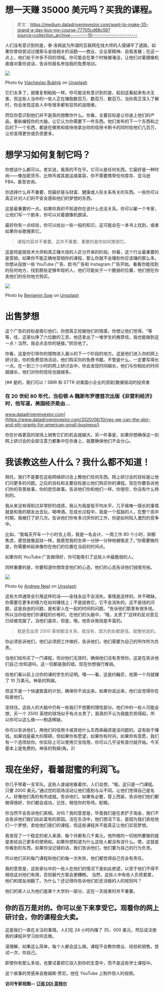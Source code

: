 # 想一天赚 35000 美元吗？买我的课程。

> 原文：<https://medium.datadriveninvestor.com/want-to-make-35-grand-a-day-buy-my-course-77705cd66c56?source=collection_archive---------10----------------------->

人们没有意识到的是，泰·洛佩兹为所谓的互联网在线大师的入侵铺平了道路。如果你曾经尝试过搜索与金钱相关的话题——商业、企业家精神、自我发展；在这一点上，他们处于许多不同的领域。你可能会在某个时候被淹没，让他们对着摄像机直接对着你说话，告诉你报名参加我的免费培训。

![](img/6ac6afe4be883abf948d6f01f59a8f33.png)

Photo by [Viacheslav Bublyk](https://unsplash.com/@s1winner?utm_source=medium&utm_medium=referral) on [Unsplash](https://unsplash.com?utm_source=medium&utm_medium=referral)

它们太多了，就像复制粘贴一样。你可能没有意识到的是，起初这看起来有点无害，但这些人当中的一些人正在赚取数百万、数百万、数百万。当你真正深入了解时，你会发现这些人中有很多都有狂热的追随者。

然后你意识到他们并不是真的想教你什么。你看，主要目标是让你迷上他们的产品，重新编程你的大脑，让它认为你需要下一件东西。他们发布的下一个东西和之后的下一个东西，都是在微笑和愉快地拿出你的信用卡刷卡的同时给他们几百万，让你变得更穷或负债更多。

# 想学习如何复制它吗？

你想谈什么都可以。老实说，我真的不在乎。它可以是任何东西。它最好是一种时尚——像加密货币、比特币或其直运或美容，你不需要携带任何库存、亚马逊 FBA，甚至咨询。

你选择什么并不重要，但最好是与财富、健康或人际关系有关的东西。一些你可以真正针对人们的不安全感和他们的梦想的东西。

这是最重要的一点。如果你真的不知道你在说什么也没关系。你可以雇一个专家，让他们写一个剧本，你可以对着摄像机朗读。

最好你有一点经验，你可以给出一些一般的知识，这可能会在一本书上找到，或者如果你谷歌搜索它。

> 课程内容并不重要。这并不重要，重要的是你如何推销它。

这是将底层技术大师和真正赚大钱的人区分开来的阶段。你看，这个行业最重要的是营销，如果你不能正确地营销你的课程，那么你就不会赚到你应该赚的那么多。你想从投放一些 YouTube 广告、脸书广告和 Instagram 广告开始。看看你能找到的任何地方，找到那些足够年轻的人，他们可能处于一个脆弱的位置，他们想在你卖他们的任何地方购买。

![](img/2187661236228027f8ba6e892337908e.png)

Photo by [Benjamin Sow](https://unsplash.com/@bensow?utm_source=medium&utm_medium=referral) on [Unsplash](https://unsplash.com?utm_source=medium&utm_medium=referral)

# 出售梦想

这个广告的目标是吸引他们，你想真正挖掘他们的情感。你想让他们觉得，“等等，哇，这家伙挣了六位数的工资，他还拿出了一堆学生的推荐信，我也能做到这一点！当然，我会点击你的链接。”抓住他了。

你看，这是你引导你的猎物进入漏斗的下一个阶段的地方。这是他们进入你的网上研讨会，你的免费现场活动，他们购买你的免费书籍。不管是什么，一定要写得长一点。在一到三个小时的网上研讨会中，你会发现时间越长，他们与你相处的时间就越长，他们对你的信任也就越多。

[](https://www.datadriveninvestor.com/2020/08/10/yes-we-can-the-sbir-and-sttr-grants-for-american-small-business/) [## 是的，我们可以！SBIR 和 STTR 对美国小企业的资助|数据驱动的投资者

### 在 20 世纪 80 年代，当伯顿·A·魏斯布罗德首次出版《非营利经济》时，他写道，美国经济是由…

www.datadriveninvestor.com](https://www.datadriveninvestor.com/2020/08/10/yes-we-can-the-sbir-and-sttr-grants-for-american-small-business/) 

你在价格更高的球场上销售它们的机会就越大。另一件事是，如果你想确保这一刻网上研讨会的全部注意力都集中在你身上，就要确保他们不会分心。

# 我该教这些人什么？我什么都不知道！

拜托，我们不是要在这些网络研讨会上教他们任何东西。网上研讨会的目标是让他们问更多的问题。之后的目标和主要目标是让他们购买你的课程。现在你要告诉他们你的背景故事，你的悲伤故事。告诉他们你和他们一样，你很穷，你没有什么特别的。

我从来没有得到过非常好的成绩，我认为我是低平均水平，几乎我唯一擅长的事情就是和我的朋友出去玩，喝啤酒。在成长过程中，我是一个孤独的人，在整个高中时期，我被打了好几次。告诉他们你有多讨厌你的工作，你是如何陷入激烈的竞争中。

比如，“我每天开车一个小时去上班，我是一名会计，一周工作 80 个小时，抑郁焦虑，感觉就像监狱一样。我感觉我的生命一分钟一分钟地被吸走了。”你需要做的是，你需要听起来像你在他们的位置在当前的时间点。

如果你的 YouTube 广告做得好，你可能吸引了这些人中最脆弱的人。

同样重要的是，你要知道你想改变他们的心态，他们的心态告诉他们钱很充裕。

![](img/f0549e0df0987ae2c923c477384d5bdd.png)

Photo by [Andrew Neel](https://unsplash.com/@andrewtneel?utm_source=medium&utm_medium=referral) on [Unsplash](https://unsplash.com?utm_source=medium&utm_medium=referral)

这些大师通常会引用这样的话——金钱永远不会消失。事情是这样的。并不稀缺。你需要花更多的精力在如何赚钱上；不是拯救它。它不会消失的。这不是钱的问题，这是自由的问题，是和家人在一起的时间的问题。“告诉他们那里有很多钱。所以当你给他们你课程的价格时。在他们的头脑中，“哦，太贵了”这样的反对意见已经被克服了。当他们喜欢，但是，哦，他告诉我钱是丰富的。

> 我是否出资 2000 英镑都没关系。我没有，因为到处都是钱。就像他说的。

你必须告诉他们，他们必须把工作做好。告诉他们，他们需要为自己的所作所为负责。

当他们给你买了一门课程，但对他们无效时，确保他们没有责怪你。这是在告诉他们自己:你知道吗，这一切都是我的错。现在你想强行推销。

给他们看以前上过你的课的学生的证明。嘿——看，这是约翰尼，他第一个月就赚了 10 万美元。神圣的狗屎。

但这不是一个快速致富的计划，确保你不说出来。如果你说出来，他们会觉得你在陷害他们。

坚持住。这些人的大脑中仍有一些我们不想要的理性部分。他们中的一些人可能会想，买一个 2500 英镑的球场似乎有点太贵了，我真的不认为我能负担得起，所以你可以这么做——制造稀缺。

你可以告诉他们，用他们的信用卡或其他什么东西来融资是没问题的。这有助于赚钱。如果钱是最大的障碍，但如果你有愿望，如果你有时间，如果你有意愿，我们有一个选项给你。你实际上可以使用贝宝信用，你可以几乎没有首付就开始。今天基本上是免费的。神圣的狗屎(角。2)

# 现在坐好，看着甜蜜的利润飞。

你几乎带着一支军队。这些人虔诚地看着你，人们会想，“哦，这只是一门课程。只要 2000 美元。”通过您的现场活动让他们感到与众不同。让他们觉得自己是名人。好像他们真的有所成就。告诉他们，如果有必要，穿上西装，告诉他们他们都做得很好，你们都会成功，记住，相信你的导师。眨眼。

你当然不会告诉他们真相。对吗？我的意思是，毕竟我们是在卖铲子淘金，我们不会告诉他们我们如此富有的原因。活在生活中，他们想活下去，是因为我们卖给他们一个梦想，卖给他们我们的课程，但这些课程并不能真正让他们实现梦想。

我发现了一个稳定的收入来源，每个月都有几千美元，他所做的一切他所要做的就是卖给自己更多的使用权。如果你想知道为什么这些人都没有说什么。嗯，这就是你看到的东西，如果你没记错的话，我们告诉他们，他们要为自己的行为负责。

所以他们买的每门课程和他们的每一次失败，他们都觉得自己完全有责任。

我的意思是，这些家伙中的一些人在他们的情况下是如此绝望，以至于他们不得不相信这对他们有用，否则替代方案会更糟糕。
当然，这些人中有些人负债累累，他们和朋友闹翻了。为什么？还记得你告诉他们赶走消极的人的规则吗？

他们的家人认为他们是某个大学的一部分，这在一天结束时并不重要。

## 你的百万是对的。你可以坐下来享受它。观看你的网上研讨会，你的课程会大卖。

这是我们一直在关注的事情。人们在 24 小时内赚了 35，000 美元，然后说注册我的课程并学习如何去做。

请理解，如果这么简单，每个人都会这么做。课程不会教你商业、经验和销售。尝试一次，你自己。

即使你有那么多钱，也要试着把它投入到你的生意中，而不是这些学士课程中。

这个故事的灵感来自詹姆斯·贾尼。他在 YouTube 上制作惊人的视频。

**访问专家视图—** [**订阅 DDI 英特尔**](https://datadriveninvestor.com/ddi-intel)